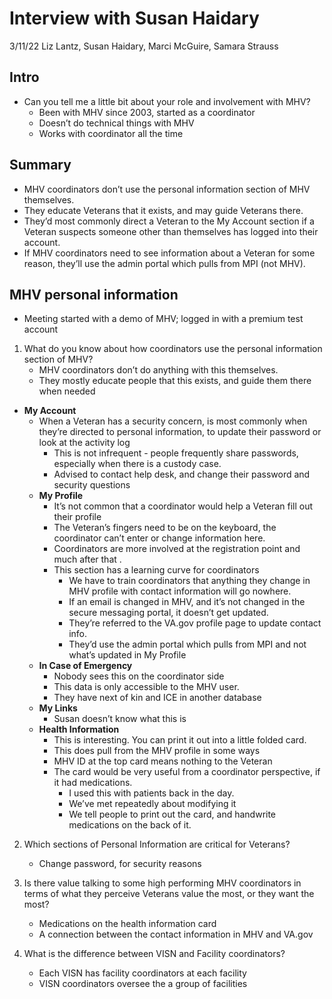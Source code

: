 # Interview with Susan Haidary
3/11/22
Liz Lantz, Susan Haidary, Marci McGuire, Samara Strauss

## Intro
- Can you tell me a little bit about your role and involvement with MHV?
	- Been with MHV since 2003, started as a coordinator 
	- Doesn’t do technical things with MHV
	- Works with coordinator all the time

## Summary
- MHV coordinators don’t use the personal information section of MHV themselves.
-  They educate Veterans that it exists, and may guide Veterans there. 
- They’d most commonly direct a Veteran to the My Account section if a Veteran suspects someone other than themselves has logged into their account. 
- If MHV coordinators need to see information about a Veteran for some reason, they’ll use the admin portal which pulls from MPI (not MHV).

## MHV personal information
- Meeting started with a demo of MHV; logged in with a premium test account

1. What do you know about how coordinators use the personal information section of MHV?
	- MHV coordinators don’t do anything with this themselves. 
	- They mostly educate people that this exists, and guide them there when needed
	
- **My Account** 
	- When a Veteran has a security concern, is most commonly when they’re directed to personal information, to update their password or look at the activity log
		- This is not infrequent - people frequently share passwords, especially when there is a custody case.
		- Advised to contact help desk, and change their password and security questions
	- **My Profile**
		- It’s not common that a coordinator would help a Veteran fill out their profile
		- The Veteran’s fingers need to be on the keyboard, the coordinator can’t enter or change information here.
		- Coordinators are more involved at the registration point and much after that	.
		- This section has a learning curve for coordinators
			- We have to train coordinators that anything they change in MHV  profile with contact information will go nowhere.
			- If an email is changed in MHV, and it’s not changed in the secure messaging portal, it doesn’t get updated.
			- They’re referred to the VA.gov profile page to update contact info.
			- They’d use the admin portal which pulls from MPI and not what’s updated in My Profile
	- **In Case of Emergency**
		- Nobody sees this on the coordinator side
		- This data is only accessible to the MHV user.
		- They have next of kin and ICE in another database
	- **My Links**
		- Susan doesn’t know what this is
	- **Health Information**
		- This is interesting. You can print it out into a little folded card. 
		- This does pull from the MHV profile in some ways 
		- MHV ID at the top card means nothing to the Veteran
		- The card would be very useful from a coordinator perspective, if it had medications. 
			- I used this with patients back in the day.
			- We’ve met repeatedly about modifying it
			- We tell people to print out the card, and handwrite medications on the back of it.
			
2. Which sections of Personal Information are critical for Veterans?
	- Change password, for security reasons
	
3. Is there value talking to some high performing MHV coordinators in terms of what they perceive Veterans value the most, or they want the most?
	- Medications on the health information card
	- A connection between the contact information in MHV and VA.gov

4. What is the difference between VISN and Facility coordinators?
	- Each VISN has facility coordinators at each facility
	- VISN coordinators oversee the a group of facilities


